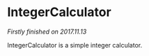 # IntegerCalculator

_Firstly finished on 2017.11.13_

IntegerCalculator is a simple integer calculator.
